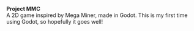 **Project MMC**  
A 2D game inspired by Mega Miner, made in Godot. This is my first time using Godot, so hopefully it goes well!